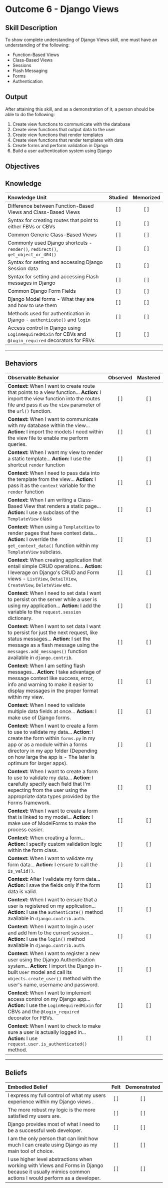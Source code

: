 # Outcome 6 - Django Views

**Skill Description**
----------
To show complete understanding of Django Views skill, one must have an understanding of the following:

- Function-Based Views
- Class-Based Views
- Sessions
- Flash Messaging
- Forms
- Authentication


**Output**
----------
After attaining this skill, and as a demonstration of it, a person should be able to do the following:

1. Create view functions to communicate with the database
2. Create view functions that output data to the user
3. Create view functions that render templates
4. Create view functions that render templates with data
5. Create forms and perform validation in Django
6. Build a user authentication system using Django


**Objectives**
----------
## **Knowledge**


| Knowledge Unit   |      Studied      | Memorized |
|:-------------|:------------------:|:--------:|
| Difference between Function-Based Views and Class-Based Views | [ ] | [ ] |
| Syntax for creating routes that point to either FBVs or CBVs | [ ] | [ ] |
| Common Generic Class-Based Views | [ ] | [ ] |
| Commonly used Django shortcuts - `render()`, `redirect()`, `get_object_or_404()` | [ ] | [ ] |
| Syntax for setting and accessing Django Session data | [ ] | [ ] |
| Syntax for setting and accessing Flash messages in Django | [ ] | [ ] |
| Common Django Form Fields | [ ] | [ ] |
| Django Model forms - What they are and how to use them | [ ] | [ ] |
| Methods used for authentication in Django - `authenticate()` and `login` | [ ] | [ ] |
| Access control in Django using `LoginRequiredMixin` for CBVs and `@login_required` decorators for FBVs | [ ] | [ ] |


----------


## **Behaviors**

| Observable Behavior   |      Observed      | Mastered |
|:-------------|:------------------:|:--------:|
| **Context:** When I want to create route that points to a view function... **Action:** I import the view function into the routes file and pass it as the `view` parameter of the `url()` function. | [ ] | [ ] |
| **Context:** When I want to communicate with my database within the view... **Action:** I import the models I need within the view file to enable me perform queries. | [ ] | [ ] |
| **Context:** When I want my view to render a static template... **Action:** I use the shortcut `render` function | [ ] | [ ] |
| **Context:** When I need to pass data into the template from the view... **Action:** I pass it as the `context` variable for the `render` function | [ ] | [ ] |
| **Context:** When I am writing a Class-Based View that renders a static page... **Action:** I use a subclass of the `TemplateView` class | [ ] | [ ] |
| **Context:** When using a `TemplateView` to render pages that have context data... **Action:** I override the `get_context_data()` function within my `TemplateView` subclass. | [ ] | [ ] |
| **Context:** When creating application that entail simple CRUD operations... **Action:** I leverage on Django's CRUD and Form views - `ListView`, `DetailView`, `CreateView`, `DeleteView` etc. | [ ] | [ ] |
| **Context:** When I need to set data I want to persist on the server while a user is using my application... **Action:** I add the variable to the `request.session` dictionary. | [ ] | [ ] |
| **Context:** When I want to set data I want to persist for just the next request, like status messages... **Action:** I set the message as a flash message using the `messages.add_messages()` function available in `django.contrib`. | [ ] | [ ] |
| **Context:** When I am setting flash messages... **Action:** I take advantage of message context like success, error, info and warning to make it easier to display messages in the proper format within my view. | [ ] | [ ] |
| **Context:** When I need to validate multiple data fields at once... **Action:** I make use of Django forms. | [ ] | [ ] |
| **Context:** When I want to create a form to use to validate my data... **Action:** I create the form within `forms.py` in my app or as a module within a forms directory in my app folder (Depending on how large the app is - The later is optimum for larger apps). | [ ] | [ ] |
| **Context:** When I want to create a form to use to validate my data... **Action:** I carefully specify each field that I'm expecting from the user using the appropriate data types provided by the Forms framework. | [ ] | [ ] |
| **Context:** When I want to create a form that is linked to my model... **Action:** I make use of ModelForms to make the process easier. | [ ] | [ ] |
| **Context:** When creating a form... **Action:** I specify custom validation logic within the form class. | [ ] | [ ] |
| **Context:** When I want to validate my form data... **Action:** I ensure to call the `is_valid()`. | [ ] | [ ] |
| **Context:** After I validate my form data... **Action:** I save the fields only if the form data is valid. | [ ] | [ ] |
| **Context:** When I want to ensure that a user is registered on my application... **Action:** I use the `authenticate()` method available in `django.contrib.auth`. | [ ] | [ ] |
| **Context:** When I want to login a user and add him to the current session... **Action:** I use the `login()` method available in `django.contrib.auth`. | [ ] | [ ] |
| **Context:** When I want to register a new user using the Django Authentication system... **Action:** I import the Django in-built `User` model and call its `objects.create_user()` method with the user's name, username and password. | [ ] | [ ] |
| **Context:** When I want to implement access control on my Django app... **Action:** I use the `LoginRequiredMixin` for CBVs and the `@login_required` decorator for FBVs. | [ ] | [ ] |
| **Context:** When I want to check to make sure a user is actually logged in... **Action:** I use `request.user.is_authenticated()` method. | [ ] | [ ] |



----------


## **Beliefs**


| Embodied Belief   |      Felt      | Demonstrated |
|:-------------|:------------------:|:--------:|
| I express my full control of what my users experience within my Django views . | [ ] | [ ]  |
| The more robust my logic is the more satisfied my users are. | [ ] | [ ]  |
| Django provides most of what I need to be a successful web developer. | [ ] | [ ]  |
| I am the only person that can limit how much I can create using Django as my main tool of choice. | [ ] | [ ]  |
| I use higher level abstractions when working with Views and Forms in Django because it usually mimics common actions I would perform as a developer. | [ ] | [ ]  |
